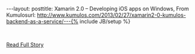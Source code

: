 ---layout: posttitle: Xamarin 2.0 – Developing iOS apps on Windows, From Kumulosurl: http://www.kumulos.com/2013/02/27/xamarin2-0-kumulos-backend-as-a-service/---{% include JB/setup %}<p><br /><p><a href="http://www.kumulos.com/2013/02/27/xamarin2-0-kumulos-backend-as-a-service/">Read Full Story</a></p>